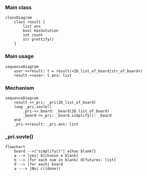 
<h3>Main class</h3>

```mermaid
classDiagram
    class result {
        list ans
        bool HasSolution
        int count
        str prettify()
    }
```

<h3>Main usage</h3>

```mermaid
sequenceDiagram
    user->>result: t = result(<2D_list_of_board|str_of_board>)
    result->>user: t.ans: list

```

<h3>Mechanism</h3>

```mermaid
sequenceDiagram
    result->>_pri: _pri(2D_list_of_board)
    loop _pri.sovle()
        _pri->>_board: _board(2D_list_of_board)
        _board->>_pri: _board.simplify(): _board
    end
    _pri->>result: _pri.ans: list

```

<h3>_pri.sovle()</h3>

```mermaid
flowchart
    board -->|"simplify()"| a{has blank?}
    a --> |yes| b[choose a blank]
    b --> |for each num in blank| d[futures: list]
    d --> |for each| board
    a ---> |No| c((done))
```